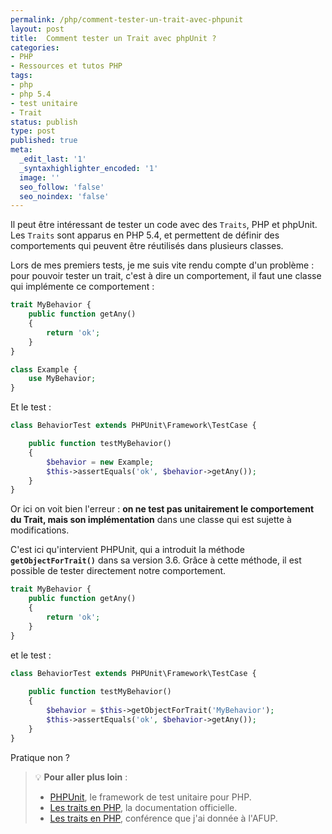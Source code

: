 ```yaml
---
permalink: /php/comment-tester-un-trait-avec-phpunit
layout: post
title:  Comment tester un Trait avec phpUnit ?
categories:
- PHP
- Ressources et tutos PHP
tags:
- php
- php 5.4
- test unitaire
- Trait
status: publish
type: post
published: true
meta:
  _edit_last: '1'
  _syntaxhighlighter_encoded: '1'
  image: ''
  seo_follow: 'false'
  seo_noindex: 'false'
---
```


Il peut être intéressant de tester un code avec des `Traits`, PHP et phpUnit. Les `Traits` sont apparus en PHP 5.4, et permettent de définir des comportements qui peuvent être réutilisés dans plusieurs classes. 

Lors de mes premiers tests, je me suis vite rendu compte d'un problème : pour pouvoir tester un trait, c'est à dire un comportement, il faut une classe qui implémente ce comportement :

```php
trait MyBehavior {
    public function getAny()
    {
        return 'ok';
    }
}

class Example {
    use MyBehavior;
}
```

Et le test :

```php
class BehaviorTest extends PHPUnit\Framework\TestCase {

    public function testMyBehavior()
    {
        $behavior = new Example;
        $this->assertEquals('ok', $behavior->getAny());
    }
}
```

Or ici on voit bien l'erreur : **on ne test pas unitairement le comportement du Trait, mais son implémentation** dans une classe qui est sujette à modifications.

C'est ici qu'intervient PHPUnit, qui a introduit la méthode **`getObjectForTrait()`** dans sa version 3.6. 
Grâce à cette méthode, il est possible de tester directement notre comportement.

```php
trait MyBehavior {
    public function getAny()
    {
        return 'ok';
    }
}
```

et le test :

```php
class BehaviorTest extends PHPUnit\Framework\TestCase {
    
    public function testMyBehavior() 
    {
        $behavior = $this->getObjectForTrait('MyBehavior');
        $this->assertEquals('ok', $behavior->getAny());
    }
}
```

Pratique non ?

> 💡 **Pour aller plus loin** :
> 
> - [PHPUnit](https://phpunit.de/), le framework de test unitaire pour PHP.
> - [Les traits en PHP](http://php.net/manual/fr/language.oop5.traits.php), la documentation officielle.
> - [Les traits en PHP](./2012-02-03-slides-de-latelier-php-sur-les-traits-pour-lafup.html), conférence que j'ai donnée à l'AFUP.
